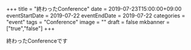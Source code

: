 +++
title =  "終わったConference"
date = 2019-07-23T15:00:00+09:00
eventStartDate = 2019-07-22
eventEndDate = 2019-07-22
categories = "event"
tags = "Conference"
image = ""
draft = false
mkbanner = ["true","false"]
+++



終わったConferenceです

